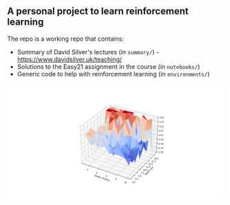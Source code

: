 
## A personal project to learn reinforcement learning

The repo is a working repo that contains:
  
  * Summary of David Silver's lectures (in `summary/`) - https://www.davidsilver.uk/teaching/
  * Solutions to the Easy21 assignment in the course (in `notebooks/`)
  * Generic code to help with reinforcement learning (in `environments/`)

![Surface plot of value function for Blackjack](/animations/Easy21_MC_control.gif)

